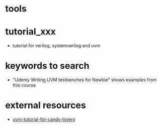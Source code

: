 # tools

# tutorial_xxx
- tutorial for verilog, systemverilog and uvm 

# keywords to search
- "Udemy Writing UVM testbenches for Newbie" shows examples from this course

# external resources
- [uvm-tutorial-for-candy-lovers](https://github.com/cluelogic/uvm-tutorial-for-candy-lovers)
